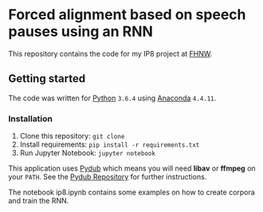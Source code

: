 # Forced alignment based on speech pauses using an RNN
This repository contains the code for my IP8 project at [FHNW](http://www.fhnw.ch).

## Getting started
The code was written for [Python](https://www.python.org/) `3.6.4` using [Anaconda](https://anaconda.org/) `4.4.11`.

### Installation
1. Clone this repository: `git clone `
2. Install requirements: `pip install -r requirements.txt`
3. Run Jupyter Notebook: `jupyter notebook`

This application uses [Pydub](http://pydub.com/) which means you will need **libav** or **ffmpeg** on your `PATH`. See the [Pydub Repository](https://github.com/jiaaro/pydub#installation) for further instructions.

The notebook ip8.ipynb contains some examples on how to create corpora and train the RNN.

